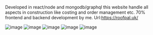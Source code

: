 Developed in react/node and mongodb/graphql this website handle all aspects in construction like costing and order management etc. 70% frontend and backend development by me.
Url:https://roofpal.uk/







![image](https://github.com/SaadHassanSyed/Roofpal-construction-calculation-website/assets/10111894/b18fb5f7-6b6d-477b-b5a7-9cc8a5c094b8)
![image](https://github.com/SaadHassanSyed/Roofpal-construction-calculation-website/assets/10111894/2d7a20ed-684d-4419-bc20-63377d59ec81)
![image](https://github.com/SaadHassanSyed/Roofpal-construction-calculation-website/assets/10111894/83e503f6-dff8-4f85-9c78-098fa2516eb2)
![image](https://github.com/SaadHassanSyed/Roofpal-construction-calculation-website/assets/10111894/00406314-4e6f-4da8-b262-8c8717a7270e)
![image](https://github.com/SaadHassanSyed/Roofpal-construction-calculation-website/assets/10111894/72828d71-a6bf-46fe-85ee-7f4049389d12)
